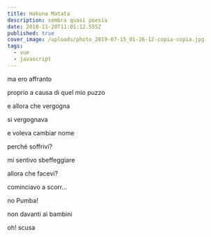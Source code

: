 ```yaml
---
title: Hakuna Matata
description: sembra quasi poesia
date: 2018-11-20T11:01:12.555Z
published: true
cover_image: /uploads/photo_2019-07-15_01-26-12-copia-copia.jpg
tags:
  - vue
  - javascript
---
```

ma ero affranto

proprio a causa di quel mio puzzo

e allora che vergogna

si vergognava

e voleva cambiar nome

perché soffrivi?

mi sentivo sbeffeggiare

allora che facevi?

cominciavo a scorr...

no Pumba!

non davanti ai bambini

oh! scusa
